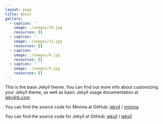 ```yaml
---
layout: page
title: About
gallery:
  - caption: ''
    image: ./images/10.jpg
    resources: []
  - caption: ''
    image: ./images/11.jpg
    resources: []
  - caption: ''
    image: ./images/8.jpg
    resources: []
  - caption: ''
    image: ./images/9.jpg
    resources: []
---
```


This is the base Jekyll theme. You can find out more info about customizing your Jekyll theme, as well as basic Jekyll usage documentation at [jekyllrb.com](https://jekyllrb.com/)

You can find the source code for Minima at GitHub:
[jekyll][jekyll-organization] /
[minima](https://github.com/jekyll/minima)

You can find the source code for Jekyll at GitHub:
[jekyll][jekyll-organization] /
[jekyll](https://github.com/jekyll/jekyll)


[jekyll-organization]: https://github.com/jekyll
